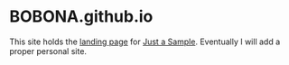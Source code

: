# BOBONA.github.io
This site holds the [landing page](https://github.com/BOBONA/Just-a-Sample-landing) for [Just a Sample](https://github.com/BOBONA/Just-a-Sample). 
Eventually I will add a proper personal site. 
